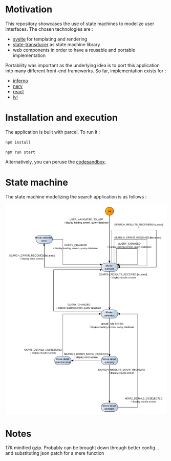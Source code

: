 # Motivation
This repository showcases the use of state machines to modelize user interfaces. The chosen 
technologies are :
 - [svelte](https://svelte.technology/) for templating and rendering
 - [state-transducer](https://github.com/brucou/state-transducer) as state machine library
 - web components in order to have a reusable and portable implementation
 
Portability was important as the underlying idea is to port this application into many different
front-end frameworks. So far, implementation exists for :
  - [inferno](https://github.com/brucou/movie-search-app-inferno)
  - [nerv](https://github.com/brucou/movie-search-app-nerv)
  - [react](https://codesandbox.io/s/kwn3lx2qx7)
  - [ivi](https://github.com/brucou/movie-search-app-ivi)

# Installation and execution
The application is built with parcel. To run it :

`npm install`

`npm run start`

Alternatively, you can peruse the [codesandbox](https://codesandbox.io/s/3x9x5v4kq5).

# State machine
The state machine modelizing the search application is as follows :

![](movie%20search%20good%20fsm%20corrected%20flowchart%20no%20emphasis%20switchMap.png)

# Notes
17K minified gzip. Probably can be brought down through better config... and substituting json 
patch for a mere function
